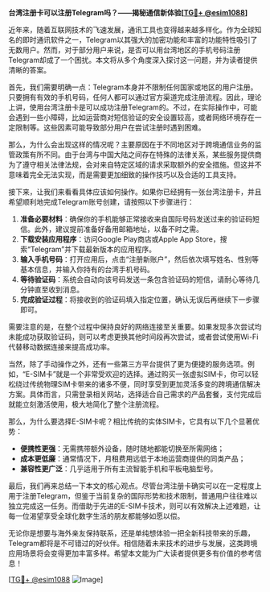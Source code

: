 **台湾注册卡可以注册Telegram吗？——揭秘通信新体验[[TG💪+ @esim1088](https://t.me/s/esim1088)]**

近年来，随着互联网技术的飞速发展，通讯工具也变得越来越多样化。作为全球知名的即时通讯软件之一，Telegram以其强大的加密功能和丰富的功能特性吸引了无数用户。然而，对于部分用户来说，是否可以用台湾地区的手机号码注册Telegram却成了一个困扰。本文将从多个角度深入探讨这一问题，并为读者提供清晰的答案。

首先，我们需要明确一点：Telegram本身并不限制任何国家或地区的用户注册。只要拥有有效的手机号码，任何人都可以通过官方渠道完成注册流程。因此，理论上讲，使用台湾注册卡是可以成功注册Telegram的。不过，在实际操作中，可能会遇到一些小障碍，比如运营商对短信验证的安全设置较高，或者网络环境存在一定限制等。这些因素可能导致部分用户在尝试注册时遇到困难。

那么，为什么会出现这样的情况呢？主要原因在于不同地区对于跨境通信业务的监管政策有所不同。由于台湾与中国大陆之间存在特殊的法律关系，某些服务提供商为了遵守相关法律法规，会对来自特定区域的请求采取额外的安全措施。但这并不意味着完全无法实现，而是需要更加细致的操作技巧以及合适的工具支持。

接下来，让我们来看看具体应该如何操作。如果你已经拥有一张台湾注册卡，并且希望顺利地完成Telegram账号创建，请按照以下步骤进行：

1. **准备必要材料**：确保你的手机能够正常接收来自国际号码发送过来的验证码短信。此外，建议提前准备好备用邮箱地址，以备不时之需。
2. **下载安装应用程序**：访问Google Play商店或Apple App Store，搜索“Telegram”并下载最新版本的应用程序。
3. **输入手机号码**：打开应用后，点击“注册新账户”，然后依次填写姓名、性别等基本信息，并输入你持有的台湾手机号码。
4. **等待验证码**：系统会自动向该号码发送一条包含验证码的短信，请耐心等待几分钟直至收到消息。
5. **完成验证过程**：将接收到的验证码填入指定位置，确认无误后再继续下一步骤即可。

需要注意的是，在整个过程中保持良好的网络连接至关重要。如果发现多次尝试均未能成功获取验证码，则可以考虑更换其他时间段再次尝试，或者尝试使用Wi-Fi代替移动数据连接来提高成功率。

当然，除了手动操作之外，还有一些第三方平台提供了更为便捷的服务选项。例如，“E-SIM卡”就是一个非常受欢迎的选择。通过购买一张虚拟SIM卡，你可以轻松绕过传统物理SIM卡带来的诸多不便，同时享受到更加灵活多变的跨境通信解决方案。具体而言，只需登录相关网站，选择适合自己需求的产品套餐，支付完成后就能立刻激活使用，极大地简化了整个注册流程。

那么，为什么要选择E-SIM卡呢？相比传统的实体SIM卡，它具有以下几个显著优势：
- **便携性更强**：无需携带额外设备，随时随地都能切换至所需网络；
- **成本更低廉**：通常情况下，月租费用远低于本地运营商提供的同类产品；
- **兼容性更广泛**：几乎适用于所有主流智能手机和平板电脑型号。

最后，我们再来总结一下本文的核心观点。尽管台湾注册卡确实可以在一定程度上用于注册Telegram，但鉴于当前复杂的国际形势和技术限制，普通用户往往难以独立完成这一任务。而借助于先进的E-SIM卡技术，则可以有效解决上述难题，让每一位渴望享受全球化数字生活的朋友都能够如愿以偿。

无论你是想要与海外亲友保持联系，还是单纯想体验一把全新科技带来的乐趣，Telegram都将是不可错过的好伙伴。相信随着未来技术的进步与发展，这类跨境应用场景将会变得更加丰富多样。希望本文能为广大读者提供更多有价值的参考信息！

[[TG💪+ @esim1088](https://t.me/s/esim1088) ![Image](https://i.postimg.cc/4NQfJmqS/Snipaste-2025-05-13-00-14-12.png)]